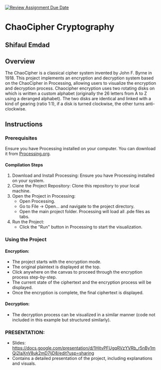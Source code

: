 [![Review Assignment Due Date](https://classroom.github.com/assets/deadline-readme-button-24ddc0f5d75046c5622901739e7c5dd533143b0c8e959d652212380cedb1ea36.svg)](https://classroom.github.com/a/ecp4su41)
# ChaoCipher Cryptography
## Shifaul Emdad
## Overview
The ChaoCipher is a classical cipher system invented by John F. Byrne in 1918. This project implements an encryption and decryption system based on the ChaoCipher in Processing, allowing users to visualize the encryption and decryption process. Chaocipher encryption uses two rotating disks on which is written a custom alphabet (originally the 26 letters from A to Z using a deranged alphabet). The two disks are identical and linked with a kind of gearing (ratio 1:1), if a disk is turned clockwise, the other turns anti-clockwise.
## Instructions
### Prerequisites

Ensure you have Processing installed on your computer. You can download it from [Processing.org](https://processing.org/download).

#### Compilation Steps
1. Download and Install Processing: Ensure you have Processing installed on your system.
2. Clone the Project Repository: Clone this repository to your local machine.
3. Open the Project in Processing:
   - Open Processing.
   - Go to File -> Open... and navigate to the project directory.
   - Open the main project folder. Processing will load all .pde files as tabs.
4. Run the Project:
   - Click the "Run" button in Processing to start the visualization.

### Using the Project

#### Encryption:
   - The project starts with the encryption mode.
   - The original plaintext is displayed at the top.
   - Click anywhere on the canvas to proceed through the encryption process step-by-step.
   - The current state of the ciphertext and the encryption process will be displayed.
   - Once the encryption is complete, the final ciphertext is displayed.

#### Decryption:
   - The decryption process can be visualized in a similar manner (code not included in this example but structured similarly).

### PRESENTATION:
   - Slides: https://docs.google.com/presentation/d/1HjtvPFUgqRVzYVRb_r5nBy1mQj2IaXnV8uk2mD7ljD8/edit?usp=sharing
   - Contains a detailed presentation of the project, including explanations and visuals.

